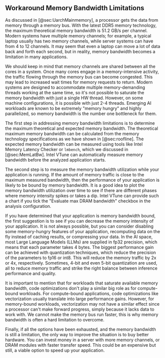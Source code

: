 ## Workaround Memory Bandwidth Limitations

As discussed in [@sec:UarchMainmemory], a processor gets the data from memory through a memory bus. With the latest DDR5 memory technology, the maximum theoretical memory bandwidth is 51.2 GB/s per channel. Modern systems have multiple memory channels; for example, a typical laptop usually has two memory channels, while server systems can have from 4 to 12 channels. It may seem that even a laptop can move a lot of data back and forth each second, but in reality, memory bandwidth becomes a limitation in many applications.

We should keep in mind that memory channels are shared between all the cores in a system. Once many cores engage in a memory-intensive activity, the traffic flowing through the memory bus can become congested. This may lead to increased wait times for memory requests to return. Modern systems are designed to accommodate multiple memory-demanding threads working at the same time, so it's not possible to saturate the memory bandwidth with just a single HW thread. However, on some machine configurations, it is possible with just 2-4 threads. Emerging AI workloads are known to be extremely "memory hungry" and highly parallelized, so memory bandwidth is the number one bottleneck for them.

The first step in addressing memory bandwidth limitations is to determine the maximum theoretical and expected memory bandwidth. The theoretical maximum memory bandwidth can be calculated from the memory technology specifications as we have shown in [@sec:roofline]. The expected memory bandwidth can be measured using tools like Intel Memory Latency Checker or `lmbench`, which we discussed in [@sec:MemLatBw]. Intel VTune can automatically measure memory bandwidth before the analyzed application starts.

The second step is to measure the memory bandwidth utilization while your application is running. If the amount of memory traffic is close to the maximum measured bandwidth, then the performance of your application is likely to be bound by memory bandwidth. It is a good idea to plot the memory bandwidth utilization over time to see if there are different phases where memory intensity spikes or takes a dip. Intel VTune can provide such a chart if you tick the "Evaluate max DRAM bandwidth" checkbox in the analysis configuration.

If you have determined that your application is memory bandwidth bound, the first suggestion is to see if you can decrease the memory intensity of your application. It is not always possible, but you can consider disabling some memory-hungry features of your application, recomputing data on the fly instead of caching results, or compressing your data. In the AI space, most Large Language Models (LLMs) are supplied in fp32 precision, which means that each parameter takes 4 bytes. The biggest performance gain can be achieved with quantization techniques, which reduce the precision of the parameters to fp16 or int8. This will reduce the memory traffic by 2x or 4x, respectively. Sometimes, 4-bit and even 5-bit quantization are used, all to reduce memory traffic and strike the right balance between inference performance and quality.

It is important to mention that for workloads that saturate available memory bandwidth, code optimizations don't play a similar big role as for compute-bound workloads. For compute-bound applications, code optimizations like vectorization usually translate into large performance gains. However, for memory-bound workloads, vectorization may not have a similar effect since a processor can't make forward progress, simply because it lacks data to work with. We cannot make the memory bus run faster, this is why memory bandwidth is often a hard limitation to overcome.

Finally, if all the options have been exhausted, and the memory bandwidth is still a limitation, the only way to improve the situation is to buy better hardware. You can invest money in a server with more memory channels, or DRAM modules with faster transfer speed. This could be an expensive but still, a viable option to speed up your application.
